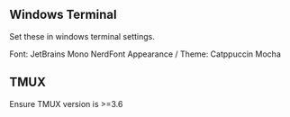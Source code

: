 ## Windows Terminal
Set these in windows terminal settings.

Font: JetBrains Mono NerdFont
Appearance / Theme: Catppuccin Mocha

## TMUX
Ensure TMUX version is >=3.6

